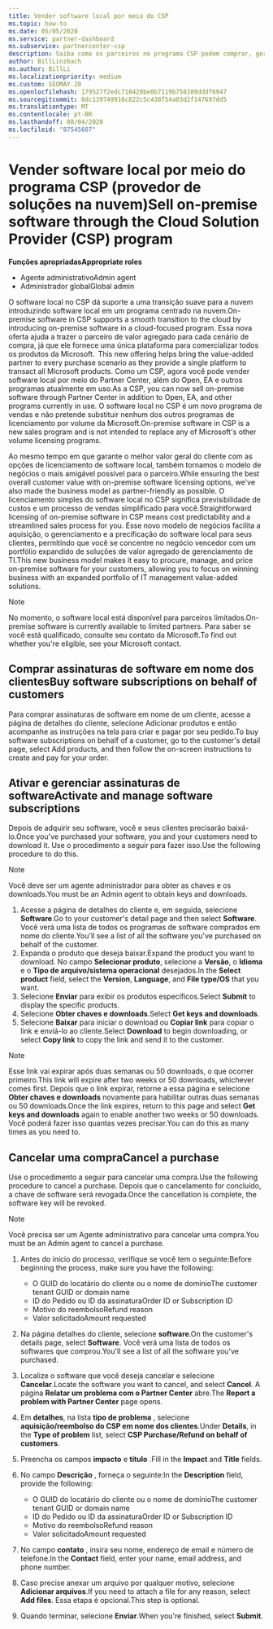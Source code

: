 ```yaml
---
title: Vender software local por meio do CSP
ms.topic: how-to
ms.date: 05/05/2020
ms.service: partner-dashboard
ms.subservice: partnercenter-csp
description: Saiba como os parceiros no programa CSP podem comprar, gerenciar, vender e cancelar assinaturas de software local em nome dos clientes no Partner Center.
author: BillLinzbach
ms.author: BillLi
ms.localizationpriority: medium
ms.custom: SEOMAY.20
ms.openlocfilehash: 179527f2edc710420be0b7119b758389dddf6947
ms.sourcegitcommit: 8dc139749916c822c5c438f54a03d2f147697dd5
ms.translationtype: MT
ms.contentlocale: pt-BR
ms.lasthandoff: 08/04/2020
ms.locfileid: "87545607"
---
```

# <a name="sell-on-premise-software-through-the-cloud-solution-provider-csp-program"></a><span data-ttu-id="680c4-103">Vender software local por meio do programa CSP (provedor de soluções na nuvem)</span><span class="sxs-lookup"><span data-stu-id="680c4-103">Sell on-premise software through the Cloud Solution Provider (CSP) program</span></span>

<span data-ttu-id="680c4-104">**Funções apropriadas**</span><span class="sxs-lookup"><span data-stu-id="680c4-104">**Appropriate roles**</span></span>

- <span data-ttu-id="680c4-105">Agente administrativo</span><span class="sxs-lookup"><span data-stu-id="680c4-105">Admin agent</span></span>
- <span data-ttu-id="680c4-106">Administrador global</span><span class="sxs-lookup"><span data-stu-id="680c4-106">Global admin</span></span>

<span data-ttu-id="680c4-107">O software local no CSP dá suporte a uma transição suave para a nuvem introduzindo software local em um programa centrado na nuvem.</span><span class="sxs-lookup"><span data-stu-id="680c4-107">On-premise software in CSP supports a smooth transition to the cloud by introducing on-premise software in a cloud-focused program.</span></span><span data-ttu-id="680c4-108"> Essa nova oferta ajuda a trazer o parceiro de valor agregado para cada cenário de compra, já que ele fornece uma única plataforma para comercializar todos os produtos da Microsoft.</span><span class="sxs-lookup"><span data-stu-id="680c4-108">  This new offering helps bring the value-added partner to every purchase scenario as they provide a single platform to transact all Microsoft products.</span></span> <span data-ttu-id="680c4-109">Como um CSP, agora você pode vender software local por meio do Partner Center, além do Open, EA e outros programas atualmente em uso.</span><span class="sxs-lookup"><span data-stu-id="680c4-109">As a CSP, you can now sell on-premise software through Partner Center in addition to Open, EA, and other programs currently in use.</span></span> <span data-ttu-id="680c4-110">O software local no CSP é um novo programa de vendas e não pretende substituir nenhum dos outros programas de licenciamento por volume da Microsoft.</span><span class="sxs-lookup"><span data-stu-id="680c4-110">On-premise software in CSP is a new sales program and is not intended to replace any of Microsoft's other volume licensing programs.</span></span> 
 
<span data-ttu-id="680c4-111">Ao mesmo tempo em que garante o melhor valor geral do cliente com as opções de licenciamento de software local, também tornamos o modelo de negócios o mais amigável possível para o parceiro.</span><span class="sxs-lookup"><span data-stu-id="680c4-111">While ensuring the best overall customer value with on-premise software licensing options, we've also made the business model as partner-friendly as possible.</span></span> <span data-ttu-id="680c4-112">O licenciamento simples do software local no CSP significa previsibilidade de custos e um processo de vendas simplificado para você.</span><span class="sxs-lookup"><span data-stu-id="680c4-112">Straightforward licensing of on-premise software in CSP means cost predictability and a streamlined sales process for you.</span></span> <span data-ttu-id="680c4-113">Esse novo modelo de negócios facilita a aquisição, o gerenciamento e a precificação do software local para seus clientes, permitindo que você se concentre no negócio vencedor com um portfólio expandido de soluções de valor agregado de gerenciamento de TI.</span><span class="sxs-lookup"><span data-stu-id="680c4-113">This new business model makes it easy to procure, manage, and price on-premise software for your customers, allowing you to focus on winning business with an expanded portfolio of IT management value-added solutions.</span></span> 

>[!NOTE]
><span data-ttu-id="680c4-114">No momento, o software local está disponível para parceiros limitados.</span><span class="sxs-lookup"><span data-stu-id="680c4-114">On-premise software is currently available to limited partners.</span></span> <span data-ttu-id="680c4-115">Para saber se você está qualificado, consulte seu contato da Microsoft.</span><span class="sxs-lookup"><span data-stu-id="680c4-115">To find out whether you're eligible, see your Microsoft contact.</span></span> 


## <a name="buy-software-subscriptions-on-behalf-of-customers"></a><span data-ttu-id="680c4-116">Comprar assinaturas de software em nome dos clientes</span><span class="sxs-lookup"><span data-stu-id="680c4-116">Buy software subscriptions on behalf of customers</span></span>

<span data-ttu-id="680c4-117">Para comprar assinaturas de software em nome de um cliente, acesse a página de detalhes do cliente, selecione Adicionar produtos e então acompanhe as instruções na tela para criar e pagar por seu pedido.</span><span class="sxs-lookup"><span data-stu-id="680c4-117">To buy software subscriptions on behalf of a customer, go to the customer's detail page, select Add products, and then follow the on-screen instructions to create and pay for your order.</span></span>

## <a name="activate-and-manage-software-subscriptions"></a><span data-ttu-id="680c4-118">Ativar e gerenciar assinaturas de software</span><span class="sxs-lookup"><span data-stu-id="680c4-118">Activate and manage software subscriptions</span></span>

<span data-ttu-id="680c4-119">Depois de adquirir seu software, você e seus clientes precisarão baixá-lo.</span><span class="sxs-lookup"><span data-stu-id="680c4-119">Once you've purchased your software, you and your customers need to download it.</span></span> <span data-ttu-id="680c4-120">Use o procedimento a seguir para fazer isso.</span><span class="sxs-lookup"><span data-stu-id="680c4-120">Use the following procedure to do this.</span></span> 

>[!NOTE]
><span data-ttu-id="680c4-121">Você deve ser um agente administrador para obter as chaves e os downloads.</span><span class="sxs-lookup"><span data-stu-id="680c4-121">You must be an Admin agent to obtain keys and downloads.</span></span> 

1. <span data-ttu-id="680c4-122">Acesse a página de detalhes do cliente e, em seguida, selecione **Software**.</span><span class="sxs-lookup"><span data-stu-id="680c4-122">Go to your customer's detail page and then select **Software**.</span></span> <span data-ttu-id="680c4-123">Você verá uma lista de todos os programas de software comprados em nome do cliente.</span><span class="sxs-lookup"><span data-stu-id="680c4-123">You'll see a list of all the software you've purchased on behalf of the customer.</span></span> 
2.  <span data-ttu-id="680c4-124">Expanda o produto que deseja baixar.</span><span class="sxs-lookup"><span data-stu-id="680c4-124">Expand the product you want to download.</span></span> <span data-ttu-id="680c4-125">No campo **Selecionar produto**, selecione a **Versão**, o **Idioma** e o **Tipo de arquivo/sistema operacional** desejados.</span><span class="sxs-lookup"><span data-stu-id="680c4-125">In the **Select product** field, select the **Version**, **Language**, and **File type/OS** that you want.</span></span> 
3.  <span data-ttu-id="680c4-126">Selecione **Enviar** para exibir os produtos específicos.</span><span class="sxs-lookup"><span data-stu-id="680c4-126">Select **Submit** to display the specific products.</span></span> 
4.  <span data-ttu-id="680c4-127">Selecione **Obter chaves e downloads**.</span><span class="sxs-lookup"><span data-stu-id="680c4-127">Select **Get keys and downloads**.</span></span> 
5.  <span data-ttu-id="680c4-128">Selecione **Baixar** para iniciar o download ou **Copiar link** para copiar o link e enviá-lo ao cliente.</span><span class="sxs-lookup"><span data-stu-id="680c4-128">Select **Download** to begin downloading, or select **Copy link** to copy the link and send it to the customer.</span></span> 

>[!NOTE]
><span data-ttu-id="680c4-129">Esse link vai expirar após duas semanas ou 50 downloads, o que ocorrer primeiro.</span><span class="sxs-lookup"><span data-stu-id="680c4-129">This link will expire after two weeks or 50 downloads, whichever comes first.</span></span> <span data-ttu-id="680c4-130">Depois que o link expirar, retorne a essa página e selecione **Obter chaves e downloads** novamente para habilitar outras duas semanas ou 50 downloads.</span><span class="sxs-lookup"><span data-stu-id="680c4-130">Once the link expires, return to this page and select **Get keys and downloads** again to enable another two weeks or 50 downloads.</span></span> <span data-ttu-id="680c4-131">Você poderá fazer isso quantas vezes precisar.</span><span class="sxs-lookup"><span data-stu-id="680c4-131">You can do this as many times as you need to.</span></span> 


## <a name="cancel-a-purchase"></a><span data-ttu-id="680c4-132">Cancelar uma compra</span><span class="sxs-lookup"><span data-stu-id="680c4-132">Cancel a purchase</span></span>

<span data-ttu-id="680c4-133">Use o procedimento a seguir para cancelar uma compra.</span><span class="sxs-lookup"><span data-stu-id="680c4-133">Use the following procedure to cancel a purchase.</span></span> <span data-ttu-id="680c4-134">Depois que o cancelamento for concluído, a chave de software será revogada.</span><span class="sxs-lookup"><span data-stu-id="680c4-134">Once the cancellation is complete, the software key will be revoked.</span></span> 

>[!NOTE]
><span data-ttu-id="680c4-135">Você precisa ser um Agente administrativo para cancelar uma compra.</span><span class="sxs-lookup"><span data-stu-id="680c4-135">You must be an Admin agent to cancel a purchase.</span></span> 

1.  <span data-ttu-id="680c4-136">Antes do início do processo, verifique se você tem o seguinte:</span><span class="sxs-lookup"><span data-stu-id="680c4-136">Before beginning the process, make sure you have the following:</span></span> 
    - <span data-ttu-id="680c4-137">O GUID do locatário do cliente ou o nome de domínio</span><span class="sxs-lookup"><span data-stu-id="680c4-137">The customer tenant GUID or domain name</span></span>
    - <span data-ttu-id="680c4-138">ID do Pedido ou ID da assinatura</span><span class="sxs-lookup"><span data-stu-id="680c4-138">Order ID or Subscription ID</span></span>
    - <span data-ttu-id="680c4-139">Motivo do reembolso</span><span class="sxs-lookup"><span data-stu-id="680c4-139">Refund reason</span></span>
    - <span data-ttu-id="680c4-140">Valor solicitado</span><span class="sxs-lookup"><span data-stu-id="680c4-140">Amount requested</span></span>

2.  <span data-ttu-id="680c4-141">Na página detalhes do cliente, selecione **software**.</span><span class="sxs-lookup"><span data-stu-id="680c4-141">On the customer's details page, select **Software**.</span></span> <span data-ttu-id="680c4-142">Você verá uma lista de todos os softwares que comprou.</span><span class="sxs-lookup"><span data-stu-id="680c4-142">You'll see a list of all the software you've purchased.</span></span> 

3.  <span data-ttu-id="680c4-143">Localize o software que você deseja cancelar e selecione **Cancelar**.</span><span class="sxs-lookup"><span data-stu-id="680c4-143">Locate the software you want to cancel, and select **Cancel**.</span></span> <span data-ttu-id="680c4-144">A página **Relatar um problema com o Partner Center** abre.</span><span class="sxs-lookup"><span data-stu-id="680c4-144">The **Report a problem with Partner Center** page opens.</span></span> 

4.  <span data-ttu-id="680c4-145">Em **detalhes**, na lista **tipo de problema** , selecione **aquisição/reembolso do CSP em nome dos clientes**.</span><span class="sxs-lookup"><span data-stu-id="680c4-145">Under **Details**, in the **Type of problem** list, select **CSP Purchase/Refund on behalf of customers**.</span></span>

5.  <span data-ttu-id="680c4-146">Preencha os campos **impacto** e **título** .</span><span class="sxs-lookup"><span data-stu-id="680c4-146">Fill in the **Impact** and **Title** fields.</span></span> 

6.  <span data-ttu-id="680c4-147">No campo **Descrição** , forneça o seguinte:</span><span class="sxs-lookup"><span data-stu-id="680c4-147">In the **Description** field, provide the following:</span></span> 
    -   <span data-ttu-id="680c4-148">O GUID do locatário do cliente ou o nome de domínio</span><span class="sxs-lookup"><span data-stu-id="680c4-148">The customer tenant GUID or domain name</span></span>
    -   <span data-ttu-id="680c4-149">ID do Pedido ou ID da assinatura</span><span class="sxs-lookup"><span data-stu-id="680c4-149">Order ID or Subscription ID</span></span>
    -   <span data-ttu-id="680c4-150">Motivo do reembolso</span><span class="sxs-lookup"><span data-stu-id="680c4-150">Refund reason</span></span>
    -   <span data-ttu-id="680c4-151">Valor solicitado</span><span class="sxs-lookup"><span data-stu-id="680c4-151">Amount requested</span></span>

7.  <span data-ttu-id="680c4-152">No campo **contato** , insira seu nome, endereço de email e número de telefone.</span><span class="sxs-lookup"><span data-stu-id="680c4-152">In the **Contact** field, enter your name, email address, and phone number.</span></span> 

8.  <span data-ttu-id="680c4-153">Caso precise anexar um arquivo por qualquer motivo, selecione **Adicionar arquivos**.</span><span class="sxs-lookup"><span data-stu-id="680c4-153">If you need to attach a file for any reason, select **Add files**.</span></span> <span data-ttu-id="680c4-154">Essa etapa é opcional.</span><span class="sxs-lookup"><span data-stu-id="680c4-154">This step is optional.</span></span> 

9.  <span data-ttu-id="680c4-155">Quando terminar, selecione **Enviar**.</span><span class="sxs-lookup"><span data-stu-id="680c4-155">When you're finished, select **Submit**.</span></span>